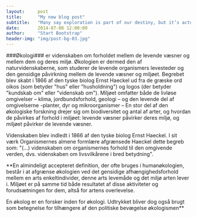 ```yaml
---
layout:     post
title:      "My new blog post"
subtitle:   "Many say exploration is part of our destiny, but it’s actually our duty to future generations."
date:       2014-07-08 12:00:00
author:     "Start Bootstrap"
header-img: "img/post-bg-03.jpg"
---
```



###Økologi### er videnskaben om forholdet mellem de levende væsner og mellem dem og deres miljø. Økologien er dermed den af naturvidenskaberne, som studerer de levende organismers levesteder og den gensidige påvirkning mellem de levende væsner og miljøet. Begrebet blev skabt i 1866 af den tyske biolog Ernst Haeckel ud fra de græske ord oikos (som betyder "hus" eller "husholdning") og logos (der betyder "kundskab om" eller "videnskab om"). Miljøet omfatter både de livløse omgivelser – klima, jordbundsforhold, geologi – og den levende del af omgivelserne -planter, dyr og mikroorganismer – En stor del af den økologiske forskning drejer sig om biodiversitet og antal af arter, og hvordan de påvirkes af forhold i miljøet: levende væsner påvirker deres miljø, og miljøet påvirker de levende væsner.

Videnskaben blev indledt i 1866 af den tyske biolog Ernst Haeckel. I sit værk Organismernes almene formlære afgrænsede Haeckel dette begreb som: "(...) videnskaben om organismernes forhold til den omgivende verden, dvs. videnskaben om livsvilkårene i bred betydning".

**En almindeligt accepteret definition, der ofte bruges i humanøkologien, består i at afgrænse økologien ved det gensidige afhængighedsforhold mellem en arts enkeltindivider, denne arts levemåde og det miljø arten lever i. Miljøet er på samme tid både resultatet af disse aktiviteter og forudsætningen for dem, altså for artens overlevelse.

En økolog er en forsker inden for økologi. Udtrykket bliver dog også brugt som betegnelse for tilhængere af den politiske bevægelse økologismen**
